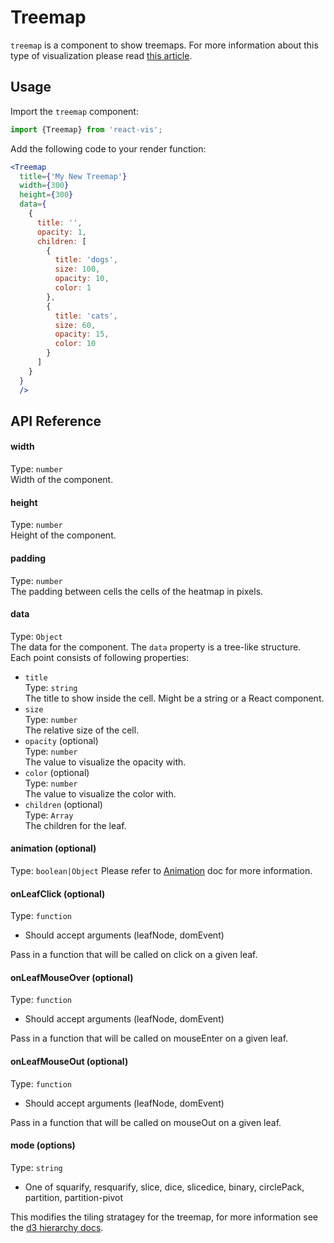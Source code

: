 # Treemap

`treemap` is a component to show treemaps. For more information about this type of visualization please read [this article](https://en.wikipedia.org/wiki/Treemapping).


## Usage

Import the `treemap` component:
```jsx
import {Treemap} from 'react-vis';
```

Add the following code to your render function:
```jsx
<Treemap
  title={'My New Treemap'}
  width={300}
  height={300}
  data={
    {
      title: '',
      opacity: 1,
      children: [
        {
          title: 'dogs',
          size: 100,
          opacity: 10,
          color: 1
        },
        {
          title: 'cats',
          size: 60,
          opacity: 15,
          color: 10
        }
      ]
    }
  }
  />
```

## API Reference

#### width
Type: `number`  
Width of the component.

#### height
Type: `number`  
Height of the component.

#### padding
Type: `number`  
The padding between cells the cells of the heatmap in pixels.

#### data
Type: `Object`  
The data for the component. The `data` property is a tree-like structure.  
Each point consists of following properties:

* `title`  
  Type: `string`  
  The title to show inside the cell. Might be a string or a React component.
* `size`  
  Type: `number`  
  The relative size of the cell.
* `opacity` (optional)  
  Type: `number`  
  The value to visualize the opacity with.
* `color` (optional)  
  Type: `number`  
  The value to visualize the color with.
* `children` (optional)  
  Type: `Array`  
  The children for the leaf.

#### animation (optional)
Type: `boolean|Object`
Please refer to [Animation](animation.md) doc for more information.

#### onLeafClick (optional)
Type: `function`
- Should accept arguments (leafNode, domEvent)

Pass in a function that will be called on click on a given leaf.

#### onLeafMouseOver (optional)
Type: `function`
- Should accept arguments (leafNode, domEvent)

Pass in a function that will be called on mouseEnter on a given leaf.

#### onLeafMouseOut (optional)
Type: `function`
- Should accept arguments (leafNode, domEvent)

Pass in a function that will be called on mouseOut on a given leaf.

#### mode (options)
Type: `string`
- One of squarify, resquarify, slice, dice, slicedice, binary, circlePack, partition, partition-pivot

This modifies the tiling stratagey for the treemap, for more information see the [d3 hierarchy docs](https://github.com/d3/d3-hierarchy).

